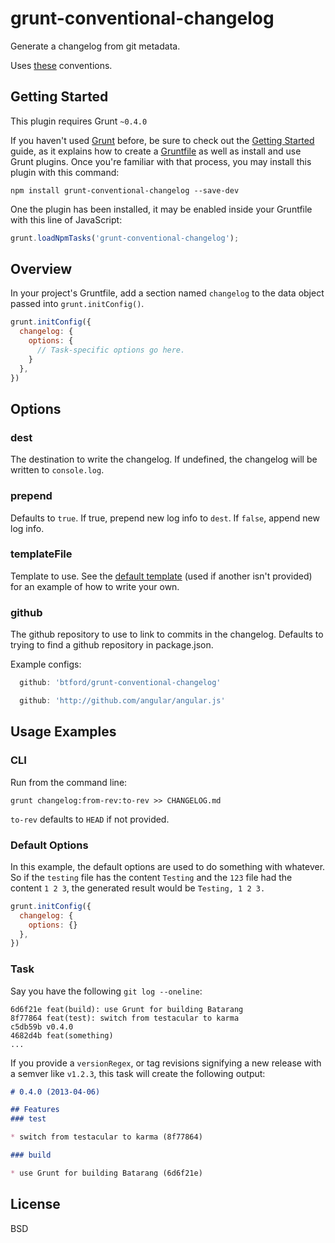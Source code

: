 # grunt-conventional-changelog
Generate a changelog from git metadata.

Uses [these](https://docs.google.com/document/d/1QrDFcIiPjSLDn3EL15IJygNPiHORgU1_OOAqWjiDU5Y/) conventions.

## Getting Started
This plugin requires Grunt `~0.4.0`

If you haven't used [Grunt](http://gruntjs.com/) before, be sure to check out the [Getting Started](http://gruntjs.com/getting-started) guide, as it explains how to create a [Gruntfile](http://gruntjs.com/sample-gruntfile) as well as install and use Grunt plugins. Once you're familiar with that process, you may install this plugin with this command:

```shell
npm install grunt-conventional-changelog --save-dev
```

One the plugin has been installed, it may be enabled inside your Gruntfile with this line of JavaScript:

```js
grunt.loadNpmTasks('grunt-conventional-changelog');
```

## Overview
In your project's Gruntfile, add a section named `changelog` to the data object passed into `grunt.initConfig()`.

```js
grunt.initConfig({
  changelog: {
    options: {
      // Task-specific options go here.
    }
  },
})
```

## Options

### dest
The destination to write the changelog. If undefined, the changelog will be written to `console.log`.

### prepend
Defaults to `true`. If true, prepend new log info to `dest`. If `false`, append new log info.

### templateFile
Template to use. See the [default template](https://raw.github.com/btford/grunt-conventional-changelog/master/template/changelog.md) (used if another isn't provided) for an example of how to write your own.

### github
The github repository to use to link to commits in the changelog. Defaults to trying to find a github repository in package.json. 

Example configs: 
```js
  github: 'btford/grunt-conventional-changelog'
```
```js
  github: 'http://github.com/angular/angular.js'
```



## Usage Examples

### CLI
Run from the command line:

```shell
grunt changelog:from-rev:to-rev >> CHANGELOG.md
```

`to-rev` defaults to `HEAD` if not provided.

### Default Options
In this example, the default options are used to do something with whatever. So if the `testing` file has the content `Testing` and the `123` file had the content `1 2 3`, the generated result would be `Testing, 1 2 3.`

```js
grunt.initConfig({
  changelog: {
    options: {}
  },
})
```

### Task

Say you have the following `git log --oneline`:

```
6d6f21e feat(build): use Grunt for building Batarang
8f77864 feat(test): switch from testacular to karma
c5db59b v0.4.0
4682d4b feat(something)
...
```

If you provide a `versionRegex`, or tag revisions signifying a new release with a semver like `v1.2.3`, this task will create the following output:

```markdown
# 0.4.0 (2013-04-06)

## Features
### test

* switch from testacular to karma (8f77864)

### build

* use Grunt for building Batarang (6d6f21e)
```


## License
BSD

